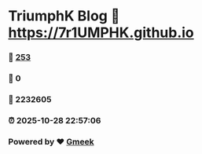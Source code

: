 # TriumphK Blog :link: https://7r1UMPHK.github.io 
### :page_facing_up: [253](https://7r1UMPHK.github.io/tag.html) 
### :speech_balloon: 0 
### :hibiscus: 2232605 
### :alarm_clock: 2025-10-28 22:57:06 
### Powered by :heart: [Gmeek](https://github.com/Meekdai/Gmeek)
